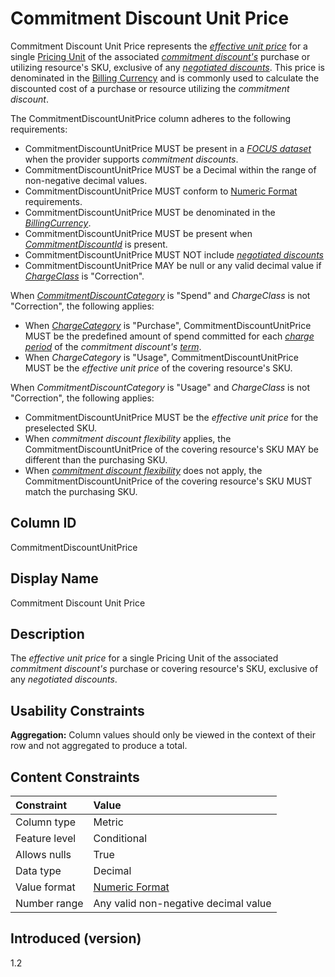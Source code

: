 # Commitment Discount Unit Price

Commitment Discount Unit Price represents the [*effective unit price*](#glossary:effectiveunitprice) for a single [Pricing Unit](#pricingunit) of the associated [*commitment discount's*](#glossary:commitmentdiscount) purchase or utilizing resource's SKU, exclusive of any [*negotiated discounts*](#negotiated-discount]). This price is denominated in the [Billing Currency](#billingcurrency) and is commonly used to calculate the discounted cost of a purchase or resource utilizing the *commitment discount*.

The CommitmentDiscountUnitPrice column adheres to the following requirements:

* CommitmentDiscountUnitPrice MUST be present in a [*FOCUS dataset*](#glossary:FOCUS-dataset) when the provider supports *commitment discounts*.
* CommitmentDiscountUnitPrice MUST be a Decimal within the range of non-negative decimal values.
* CommitmentDiscountUnitPrice MUST conform to [Numeric Format](#numericformat) requirements.
* CommitmentDiscountUnitPrice MUST be denominated in the [*BillingCurrency*](#billingcurrency).
* CommitmentDiscountUnitPrice MUST be present when [*CommitmentDiscountId*](#commitmentdiscountid) is present.
* CommitmentDiscountUnitPrice MUST NOT include [*negotiated discounts*](#glossary:negotiated-discount)
* CommitmentDiscountUnitPrice MAY be null or any valid decimal value if [*ChargeClass*](#chargeclass) is "Correction".

When [*CommitmentDiscountCategory*](#commitmentdiscountcategory) is "Spend" and *ChargeClass* is not "Correction", the following applies:

* When [*ChargeCategory*](#chargecategory) is "Purchase", CommitmentDiscountUnitPrice MUST be the predefined amount of spend committed for each [*charge period*](glossary:chargeperiod) of the *commitment discount's* [*term*](glossary:term).
* When *ChargeCategory* is "Usage", CommitmentDiscountUnitPrice MUST be the *effective unit price* of the covering resource's SKU.

When *CommitmentDiscountCategory* is "Usage" and *ChargeClass* is not "Correction", the following applies:

* CommitmentDiscountUnitPrice MUST be the *effective unit price* for the preselected SKU.
* When *commitment discount flexibility* applies, the CommitmentDiscountUnitPrice of the covering resource's SKU MAY be different than the purchasing SKU.
* When [*commitment discount flexibility*](glossary:commitment-discount-flexibility) does not apply, the CommitmentDiscountUnitPrice of the covering resource's SKU MUST match the purchasing SKU.

## Column ID

CommitmentDiscountUnitPrice

## Display Name

Commitment Discount Unit Price

## Description

The *effective unit price* for a single Pricing Unit of the associated *commitment discount's* purchase or covering resource's SKU, exclusive of any *negotiated discounts*.

## Usability Constraints

**Aggregation:** Column values should only be viewed in the context of their row and not aggregated to produce a total.

## Content Constraints

| Constraint      | Value                                |
|:----------------|:-------------------------------------|
| Column type     | Metric                               |
| Feature level   | Conditional                          |
| Allows nulls    | True                                 |
| Data type       | Decimal                              |
| Value format    | [Numeric Format](#numericformat)     |
| Number range    | Any valid non-negative decimal value |

## Introduced (version)

1.2
